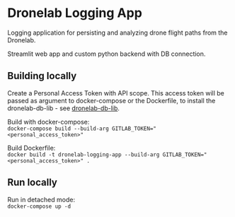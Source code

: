 # Dronelab Logging App

Logging application for persisting and analyzing drone flight paths from the Dronelab.  

Streamlit web app and custom python backend with DB connection.

## Building locally
Create a Personal Access Token with API scope. This access token will be passed as argument to docker-compose or the Dockerfile, to install the dronelab-db-lib - see [dronelab-db-lib](https://gitlab.web.fh-kufstein.ac.at/golecpatrik/dronelab-db-lib/-/blob/master/README.md).

Build with docker-compose:  
`docker-compose build --build-arg GITLAB_TOKEN="<personal_access_token>"`

Build Dockerfile:  
`docker build -t dronelab-logging-app --build-arg GITLAB_TOKEN="<personal_access_token>" .`

## Run locally
Run in detached mode:  
`docker-compose up -d`